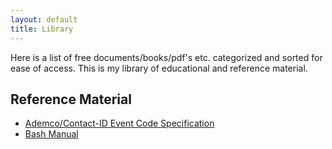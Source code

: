 ```yaml
---
layout: default
title: Library
---
```


Here is a list of free documents/books/pdf's etc. categorized and sorted for ease of access. This is my library of educational and reference material.

## Reference Material

- [Ademco/Contact-ID Event Code Specification](http://www.nexgenerationcentral.com/Portals/7/AdemcoContactID.pdf)
- [Bash Manual](https://www.gnu.org/savannah-checkouts/gnu/bash/manual/bash.html)
